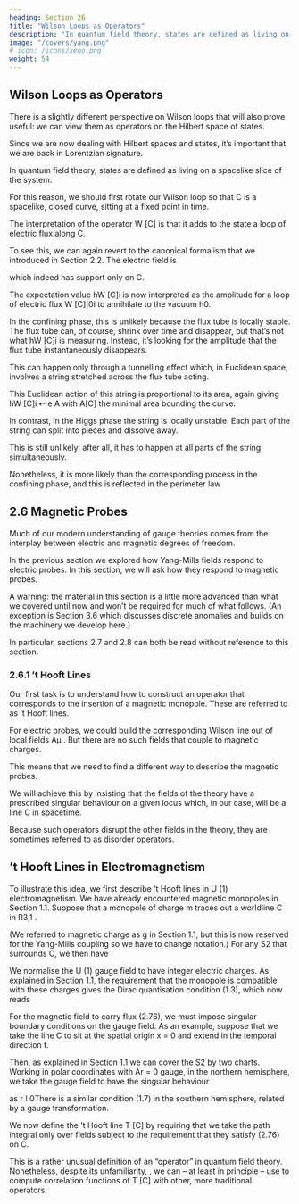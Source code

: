 ```yaml
---
heading: Section 26
title: "Wilson Loops as Operators"
description: "In quantum field theory, states are defined as living on a spacelike slice of the system"
image: "/covers/yang.png"
# icon: /icons/xeno.png
weight: 54
---
```



## Wilson Loops as Operators

There is a slightly different perspective on Wilson loops that will also prove useful: we can view them as operators on the Hilbert space of states. 

Since we are now dealing with Hilbert spaces and states, it’s important that we are back in Lorentzian signature. 

In quantum field theory, states are defined as living on a spacelike slice of the system.

For this reason, we should first rotate our Wilson loop so that C is a spacelike, closed curve, sitting at a fixed point in time. 

The interpretation of the operator W [C] is that it adds to the state a loop of electric flux along C. 

To see this, we can again revert to the canonical formalism that we introduced in Section 2.2. The electric field is 

<!-- E i = i / Ai (x), so we have
i
E W [C] = tr P
✓
Ai (x)
I
A W [C]
C
◆ -->


which indeed has support only on C.

The expectation value hW [C]i is now interpreted as the amplitude for a loop of electric flux W [C]|0i to annihilate to the vacuum h0. 

In the confining phase, this is unlikely because the flux tube is locally stable. The flux tube can, of course, shrink over time and disappear, but that’s not what hW [C]i is measuring. Instead, it’s looking for the amplitude that the flux tube instantaneously disappears. 

This can happen only through a tunnelling effect which, in Euclidean space, involves a string stretched across the flux tube acting. 

This Euclidean action of this string is proportional to its area, again giving hW [C]i ⇠ e A with A[C] the minimal area bounding the curve.

In contrast, in the Higgs phase the string is locally unstable. Each part of the string can split into pieces and dissolve away. 

This is still unlikely: after all, it has to happen at all parts of the string simultaneously. 

Nonetheless, it is more likely than the corresponding process in the confining phase, and this is reflected in the perimeter law

<!-- hW [C]i ⇠ e μL . -->

## 2.6 Magnetic Probes

Much of our modern understanding of gauge theories comes from the interplay between electric and magnetic degrees of freedom. 

In the previous section we explored how Yang-Mills fields respond to electric probes. In this section, we will ask how they respond to magnetic probes.

A warning: the material in this section is a little more advanced than what we covered until now and won’t be required for much of what follows. (An exception is Section 3.6 which discusses discrete anomalies and builds on the machinery we develop here.) 

In particular, sections 2.7 and 2.8 can both be read without reference to this section.

### 2.6.1 ’t Hooft Lines

Our first task is to understand how to construct an operator that corresponds to the insertion of a magnetic monopole. These are referred to as ’t Hooft lines. 

For electric probes, we could build the corresponding Wilson line out of local fields Aμ . But there are no such fields that couple to magnetic charges. 

This means that we need to find a different way to describe the magnetic probes. 

We will achieve this by insisting that the fields of the theory have a prescribed singular behaviour on a given locus which, in our case, will be a line C in spacetime. 

Because such operators disrupt the other fields in the theory, they are sometimes referred to as disorder operators.

## ’t Hooft Lines in Electromagnetism

To illustrate this idea, we first describe ’t Hooft lines in U (1) electromagnetism. We have already encountered magnetic monopoles in Section 1.1. Suppose that a monopole of charge m traces out a worldline C in R3,1 . 

(We referred to magnetic charge as g in Section 1.1, but this is now reserved for the Yang-Mills coupling so we have to change notation.) For any S2 that surrounds C, we then have

<!-- Z
B · dS = m
(2.76)
S2 -->

We normalise the U (1) gauge field to have integer electric charges. As explained in Section 1.1, the requirement that the monopole is compatible with these charges gives the Dirac quantisation condition (1.3), which now reads

<!-- eim = 1
)
m 2 2⇡Z
(2.77) -->

For the magnetic field to carry flux (2.76), we must impose singular boundary conditions on the gauge field. As an example, suppose that we take the line C to sit at the spatial origin x = 0 and extend in the temporal direction t. 

Then, as explained in Section 1.1 we can cover the S2 by two charts. Working in polar coordinates with Ar = 0 gauge, in the northern hemisphere, we take the gauge field to have the singular behaviour

<!-- A !
m(1 cos ✓)
2r sin ✓ -->

as r ! 0There is a similar condition (1.7) in the southern hemisphere, related by a gauge transformation.

We now define the ’t Hooft line T [C] by requiring that we take the path integral only over fields subject to the requirement that they satisfy (2.76) on C. 

This is a rather unusual definition of an “operator” in quantum field theory. Nonetheless, despite its
unfamiliarity, , we can – at least in principle – use to compute correlation functions of
T [C] with other, more traditional operators.
